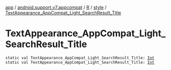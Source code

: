 [app](../../../index.md) / [android.support.v7.appcompat](../../index.md) / [R](../index.md) / [style](index.md) / [TextAppearance_AppCompat_Light_SearchResult_Title](./-text-appearance_-app-compat_-light_-search-result_-title.md)

# TextAppearance_AppCompat_Light_SearchResult_Title

`static val TextAppearance_AppCompat_Light_SearchResult_Title: `[`Int`](https://kotlinlang.org/api/latest/jvm/stdlib/kotlin/-int/index.html)
`static val TextAppearance_AppCompat_Light_SearchResult_Title: `[`Int`](https://kotlinlang.org/api/latest/jvm/stdlib/kotlin/-int/index.html)